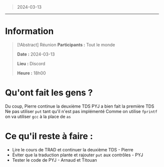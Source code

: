 > 2024-03-13

---

# Information

>[!Abstract] Réunion
>**Participants :** Tout le monde
>
>**Date :** 2024-03-13
>
>**Lieu :** Discord
>
>**Heure :** 18h00

# Qu'ont fait les gens ? 

Du coup, Pierre continue la deuxième TDS
PYJ a bien fait la première TDS
Ne pas utiliser `put` tant qu'il n'est pas implémenté
Comme on utilise `fprintf` on va utiliser `gcc` à la place de `as`

# Ce qu'il reste à faire :

- Lire le cours de TRAD et continuer la deuxième TDS - Pierre
- Éviter que la traduction plante et rajouter `put` aux contrôles - PYJ
- Tester le code de PYJ - Arnaud et Titouan